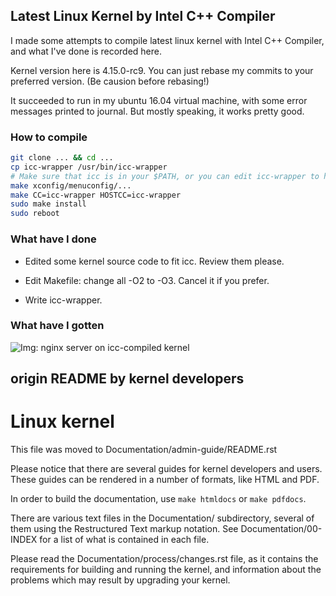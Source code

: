 ## Latest Linux Kernel by Intel C++ Compiler

I made some attempts to compile latest linux kernel with Intel C++ Compiler, and what I've done is recorded here.

Kernel version here is 4.15.0-rc9. You can just rebase my commits to your preferred version. (Be causion before rebasing!)

It succeeded to run in my ubuntu 16.04 virtual machine, with some error messages printed to journal. But mostly speaking, it works pretty good.

### How to compile

```sh
git clone ... && cd ...
cp icc-wrapper /usr/bin/icc-wrapper
# Make sure that icc is in your $PATH, or you can edit icc-wrapper to help it to find icc.
make xconfig/menuconfig/...
make CC=icc-wrapper HOSTCC=icc-wrapper
sudo make install
sudo reboot
```

### What have I done

- Edited some kernel source code to fit icc. Review them please.

- Edit Makefile: change all -O2 to -O3. Cancel it if you prefer.

- Write icc-wrapper.

### What have I gotten

![Img: nginx server on icc-compiled kernel](https://recolic.net/tmp/snap-0202-221445.png)



origin README by kernel developers
---------------------------------

Linux kernel
============

This file was moved to Documentation/admin-guide/README.rst

Please notice that there are several guides for kernel developers and users.
These guides can be rendered in a number of formats, like HTML and PDF.

In order to build the documentation, use ``make htmldocs`` or
``make pdfdocs``.

There are various text files in the Documentation/ subdirectory,
several of them using the Restructured Text markup notation.
See Documentation/00-INDEX for a list of what is contained in each file.

Please read the Documentation/process/changes.rst file, as it contains the
requirements for building and running the kernel, and information about
the problems which may result by upgrading your kernel.
